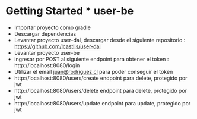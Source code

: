 # Getting Started *  user-be 

* Importar proyecto como gradle
* Descargar dependencias
* Levantar proyecto user-dal, descargar desde el siguiente repositorio  : https://github.com/lcastils/user-dal
* Levantar proyecto user-be
* ingresar por POST al siguiente endpoint para obtener el token : http://localhost:8080/login 
* Utilizar el email juan@rodriguez.cl para poder conseguir el token 
* http://localhost:8080/users/create endpoint para delete, protegido por jwt
* http://localhost:8080/users/delete endpoint para delete, protegido por jwt
* http://localhost:8080/users/update endpoint para update, protegido por jwt


 
